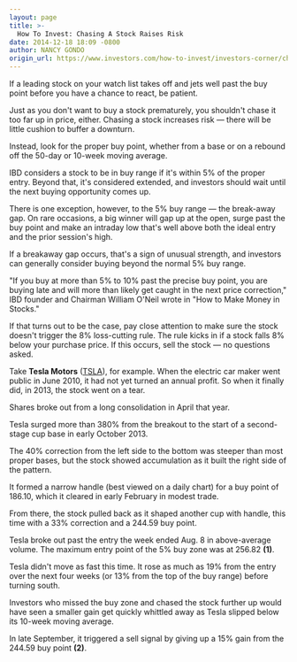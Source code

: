 ```yaml
---
layout: page
title: >-
  How To Invest: Chasing A Stock Raises Risk
date: 2014-12-18 18:09 -0800
author: NANCY GONDO
origin_url: https://www.investors.com/how-to-invest/investors-corner/chasing-stock-raises-risk
---
```





If a leading stock on your watch list takes off and jets well past the buy point before you have a chance to react, be patient.

  

Just as you don't want to buy a stock prematurely, you shouldn't chase it too far up in price, either. Chasing a stock increases risk — there will be little cushion to buffer a downturn.

  

Instead, look for the proper buy point, whether from a base or on a rebound off the 50-day or 10-week moving average.

  

IBD considers a stock to be in buy range if it's within 5% of the proper entry. Beyond that, it's considered extended, and investors should wait until the next buying opportunity comes up.

  

There is one exception, however, to the 5% buy range — the break-away gap. On rare occasions, a big winner will gap up at the open, surge past the buy point and make an intraday low that's well above both the ideal entry and the prior session's high.

  

If a breakaway gap occurs, that's a sign of unusual strength, and investors can generally consider buying beyond the normal 5% buy range.

  

"If you buy at more than 5% to 10% past the precise buy point, you are buying late and will more than likely get caught in the next price correction," IBD founder and Chairman William O'Neil wrote in "How to Make Money in Stocks."

  

If that turns out to be the case, pay close attention to make sure the stock doesn't trigger the 8% loss-cutting rule. The rule kicks in if a stock falls 8% below your purchase price. If this occurs, sell the stock — no questions asked.

  

Take **Tesla Motors** ([TSLA](https://research.investors.com/quote.aspx?symbol=TSLA)), for example. When the electric car maker went public in June 2010, it had not yet turned an annual profit. So when it finally did, in 2013, the stock went on a tear.

  

Shares broke out from a long consolidation in April that year.

  

Tesla surged more than 380% from the breakout to the start of a second-stage cup base in early October 2013.

  

The 40% correction from the left side to the bottom was steeper than most proper bases, but the stock showed accumulation as it built the right side of the pattern.

  

It formed a narrow handle (best viewed on a daily chart) for a buy point of 186.10, which it cleared in early February in modest trade.

  

From there, the stock pulled back as it shaped another cup with handle, this time with a 33% correction and a 244.59 buy point.

  

Tesla broke out past the entry the week ended Aug. 8 in above-average volume. The maximum entry point of the 5% buy zone was at 256.82 **(1)**.

  

Tesla didn't move as fast this time. It rose as much as 19% from the entry over the next four weeks (or 13% from the top of the buy range) before turning south.

  

Investors who missed the buy zone and chased the stock further up would have seen a smaller gain get quickly whittled away as Tesla slipped below its 10-week moving average.

  

In late September, it triggered a sell signal by giving up a 15% gain from the 244.59 buy point **(2)**.




